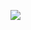 ![](http://www.plantuml.com/plantuml/proxy?cache=no&src=https://raw.githubusercontent.com/oleksandrblazhko/nai205-svetashov/laboratory-work-7/2-SoftwareDesign/2.7-PlantUML/DataModel.puml)
